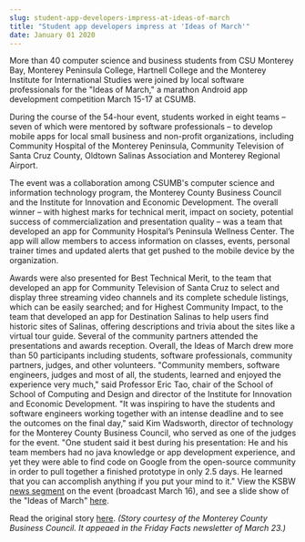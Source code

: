 ```yaml
---
slug: student-app-developers-impress-at-ideas-of-march
title: "Student app developers impress at 'Ideas of March'"
date: January 01 2020
---
```


<p>More than 40 computer science and business students from CSU Monterey Bay, Monterey Peninsula College, Hartnell College and the Monterey Institute for International Studies were joined by local software professionals for the "Ideas of March," a marathon Android app development competition March 15-17 at CSUMB.
</p><p>During the course of the 54-hour event, students worked in eight teams – seven of which were mentored by software professionals – to develop mobile apps for local small business and non-profit organizations, including Community Hospital of the Monterey Peninsula, Community Television of Santa Cruz County, Oldtown Salinas Association and Monterey Regional Airport.
</p><p>The event was a collaboration among CSUMB's computer science and information technology program, the Monterey County Business Council and the Institute for Innovation and Economic Development. The overall winner – with highest marks for technical merit, impact on society, potential success of commercialization and presentation quality – was a team that developed an app for Community Hospital’s Peninsula Wellness Center. The app will allow members to access information on classes, events, personal trainer times and updated alerts that get pushed to the mobile device by the organization.
</p><p>Awards were also presented for Best Technical Merit, to the team that developed an app for Community Television of Santa Cruz to select and display three streaming video channels and its complete schedule listings, which can be easily searched; and for Highest Community Impact, to the team that developed an app for Destination Salinas to help users find historic sites of Salinas, offering descriptions and trivia about the sites like a virtual tour guide. Several of the community partners attended the presentations and awards reception. Overall, the Ideas of March drew more than 50 participants including students, software professionals, community partners, judges, and other volunteers. "Community members, software engineers, judges and most of all, the students, learned and enjoyed the experience very much," said Professor Eric Tao, chair of the School of School of Computing and Design and director of the Institute for Innovation and Economic Development. "It was inspiring to have the students and software engineers working together with an intense deadline and to see the outcomes on the final day," said Kim Wadsworth, director of technology for the Monterey County Business Council, who served as one of the judges for the event. "One student said it best during his presentation: He and his team members had no java knowledge or app development experience, and yet they were able to find code on Google from the open-source community in order to pull together a finished prototype in only 2.5 days. He learned that you can accomplish anything if you put your mind to it." View the KSBW <a href="//www.ksbw.com/news/central-california/monterey/Get-your-app-on-CSUMB-hosts-app-invention-event/-/5738820/9401890/-/3vkgjpz/-/index.html">news segment</a> on the event (broadcast March 16), and see a slide show of the "Ideas of March" <a href="https://picasaweb.google.com/soitcd/IdeasOfMarchAndroidAPPDevCompetition#slideshow/5721327161426757954">here</a>.
</p><p>Read the original story <a href="http://news.csumb.edu/news/2012/feb/20/mobile-app-competition-starts-march-15">here</a>. <em>(Story courtesy of the Monterey County Business Council. It appeaed in the Friday Facts newsletter of March 23.)</em>
</p>
